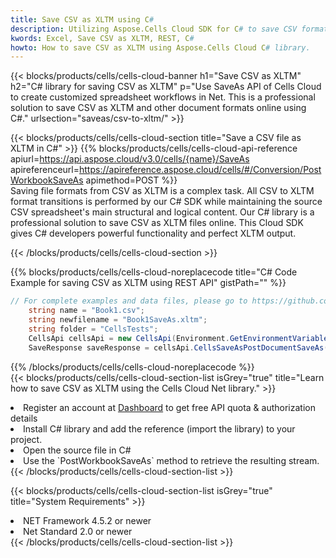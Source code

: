 ```yaml
---
title: Save CSV as XLTM using C# 
description: Utilizing Aspose.Cells Cloud SDK for C# to save CSV format file as XLTM format file. 
kwords: Excel, Save CSV as XLTM, REST, C#
howto: How to save CSV as XLTM using Aspose.Cells Cloud C# library.
---
```



{{< blocks/products/cells/cells-cloud-banner h1="Save CSV as XLTM" h2="C# library for saving CSV as XLTM" p="Use SaveAs API of Cells Cloud to create customized spreadsheet workflows in Net. This is a professional solution to save CSV as XLTM and other document formats online using C#." urlsection="saveas/csv-to-xltm/" >}}

{{< blocks/products/cells/cells-cloud-section  title="Save a CSV file as XLTM in C#" >}}
{{% blocks/products/cells/cells-cloud-api-reference  apiurl=https://api.aspose.cloud/v3.0/cells/{name}/SaveAs  apireferenceurl=https://apireference.aspose.cloud/cells/#/Conversion/PostWorkbookSaveAs  apimethod=POST %}}
<br/>
Saving file formats from CSV as XLTM is a complex task. All CSV to XLTM format transitions is performed by our C# SDK while maintaining the source CSV spreadsheet's main structural and logical content. Our C# library is a professional solution to save CSV as XLTM files online. This Cloud SDK gives C# developers powerful functionality and perfect XLTM output.

{{< /blocks/products/cells/cells-cloud-section >}}

{{% blocks/products/cells/cells-cloud-noreplacecode title="C# Code Example for saving CSV as XLTM using REST API" gistPath="" %}}
  
```cs
// For complete examples and data files, please go to https://github.com/aspose-cells-cloud/aspose-cells-cloud-dotnet/
    string name = "Book1.csv";
    string newfilename = "Book1SaveAs.xltm";
    string folder = "CellsTests";
    CellsApi cellsApi = new CellsApi(Environment.GetEnvironmentVariable("ProductClientId"), Environment.GetEnvironmentVariable("ProductClientSecret"));
    SaveResponse saveResponse = cellsApi.CellsSaveAsPostDocumentSaveAs(name, null, newfilename, null,null,folder);
```
  
{{% /blocks/products/cells/cells-cloud-noreplacecode  %}}
<br/>
{{< blocks/products/cells/cells-cloud-section-list isGrey="true"  title="Learn how to save CSV as XLTM using the Cells Cloud Net library." >}}
<li>Register an account at <a href="https://dashboard.aspose.cloud/">Dashboard</a> to get free API quota & authorization details</li>
<li>Install C# library and add the reference (import the library) to your project.</li>
<li>Open the source file in C#</li>
<li>Use the `PostWorkbookSaveAs` method to retrieve the resulting stream.</li>
{{< /blocks/products/cells/cells-cloud-section-list >}}

{{< blocks/products/cells/cells-cloud-section-list isGrey="true"  title="System Requirements" >}}
<li>NET Framework 4.5.2 or newer</li>
<li>Net Standard 2.0 or newer</li>
{{< /blocks/products/cells/cells-cloud-section-list >}}
